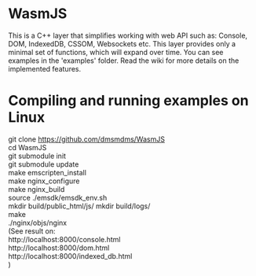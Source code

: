 # WasmJS  
This is a C++ layer that simplifies working with web API such as: Console, DOM, IndexedDB, CSSOM, Websockets etc. This layer provides only a minimal set of functions, which will expand over time. You can see examples in the 'examples' folder. Read the wiki for more details on the implemented features.
# Compiling and running examples on Linux  
git clone https://github.com/dmsmdms/WasmJS  
cd WasmJS  
git submodule init  
git submodule update  
make emscripten_install  
make nginx_configure  
make nginx_build  
source ./emsdk/emsdk_env.sh  
mkdir build/public_html/js/
mkdir build/logs/  
make  
./nginx/objs/nginx  
(See result on:  
http://localhost:8000/console.html  
http://localhost:8000/dom.html  
http://localhost:8000/indexed_db.html  
)
